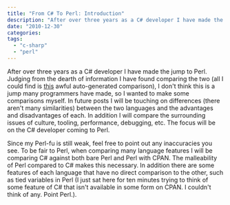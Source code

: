 ```yaml
---
title: "From C# To Perl: Introduction"
description: "After over three years as a C# developer I have made the jump to Perl. Let's see what we can learn on this journey."
date: "2010-12-30"
categories: 
tags: 
  - "c-sharp"
  - "perl"
---
```


After over three years as a C# developer I have made the jump to Perl. Judging from the dearth of information I have found comparing the two (all I could find is [this](http://www.prestwoodboards.com/ASPSuite/KB/CrossRef.asp?LangID=6&ToLangID=9&View=All) awful auto-generated comparison), I don't think this is a jump many programmers have made, so I wanted to make some comparisons myself. In future posts I will be touching on differences (there aren't many similarities) between the two languages and the advantages and disadvantages of each. In addition I will compare the surrounding issues of culture, tooling, performance, debugging, etc. The focus will be on the C# developer coming to Perl.

Since my Perl-fu is still weak, feel free to point out any inaccuracies you see. To be fair to Perl, when comparing many language features I will be comparing C# against both bare Perl and Perl with CPAN. The malleability of Perl compared to C# makes this necessary. In addition there are some features of each language that have no direct comparison to the other, such as tied variables in Perl (I just sat here for ten minutes trying to think of some feature of C# that isn't available in some form on CPAN. I couldn't think of any. Point Perl.).
